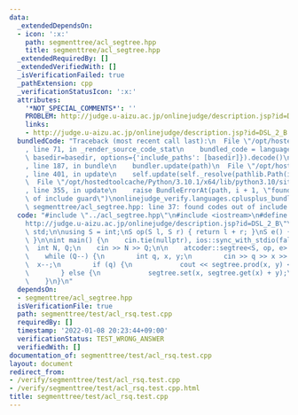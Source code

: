 ```yaml
---
data:
  _extendedDependsOn:
  - icon: ':x:'
    path: segmenttree/acl_segtree.hpp
    title: segmenttree/acl_segtree.hpp
  _extendedRequiredBy: []
  _extendedVerifiedWith: []
  _isVerificationFailed: true
  _pathExtension: cpp
  _verificationStatusIcon: ':x:'
  attributes:
    '*NOT_SPECIAL_COMMENTS*': ''
    PROBLEM: http://judge.u-aizu.ac.jp/onlinejudge/description.jsp?id=DSL_2_B
    links:
    - http://judge.u-aizu.ac.jp/onlinejudge/description.jsp?id=DSL_2_B
  bundledCode: "Traceback (most recent call last):\n  File \"/opt/hostedtoolcache/Python/3.10.1/x64/lib/python3.10/site-packages/onlinejudge_verify/documentation/build.py\"\
    , line 71, in _render_source_code_stat\n    bundled_code = language.bundle(stat.path,\
    \ basedir=basedir, options={'include_paths': [basedir]}).decode()\n  File \"/opt/hostedtoolcache/Python/3.10.1/x64/lib/python3.10/site-packages/onlinejudge_verify/languages/cplusplus.py\"\
    , line 187, in bundle\n    bundler.update(path)\n  File \"/opt/hostedtoolcache/Python/3.10.1/x64/lib/python3.10/site-packages/onlinejudge_verify/languages/cplusplus_bundle.py\"\
    , line 401, in update\n    self.update(self._resolve(pathlib.Path(included), included_from=path))\n\
    \  File \"/opt/hostedtoolcache/Python/3.10.1/x64/lib/python3.10/site-packages/onlinejudge_verify/languages/cplusplus_bundle.py\"\
    , line 355, in update\n    raise BundleErrorAt(path, i + 1, \"found codes out\
    \ of include guard\")\nonlinejudge_verify.languages.cplusplus_bundle.BundleErrorAt:\
    \ segmenttree/acl_segtree.hpp: line 37: found codes out of include guard\n"
  code: "#include \"../acl_segtree.hpp\"\n#include <iostream>\n#define PROBLEM \"\
    http://judge.u-aizu.ac.jp/onlinejudge/description.jsp?id=DSL_2_B\"\nusing namespace\
    \ std;\n\nusing S = int;\nS op(S l, S r) { return l + r; }\nS e() { return 0;\
    \ }\n\nint main() {\n    cin.tie(nullptr), ios::sync_with_stdio(false);\n\n  \
    \  int N, Q;\n    cin >> N >> Q;\n\n    atcoder::segtree<S, op, e> segtree(N);\n\
    \    while (Q--) {\n        int q, x, y;\n        cin >> q >> x >> y;\n      \
    \  x--;\n        if (q) {\n            cout << segtree.prod(x, y) << '\\n';\n\
    \        } else {\n            segtree.set(x, segtree.get(x) + y);\n        }\n\
    \    }\n}\n"
  dependsOn:
  - segmenttree/acl_segtree.hpp
  isVerificationFile: true
  path: segmenttree/test/acl_rsq.test.cpp
  requiredBy: []
  timestamp: '2022-01-08 20:23:44+09:00'
  verificationStatus: TEST_WRONG_ANSWER
  verifiedWith: []
documentation_of: segmenttree/test/acl_rsq.test.cpp
layout: document
redirect_from:
- /verify/segmenttree/test/acl_rsq.test.cpp
- /verify/segmenttree/test/acl_rsq.test.cpp.html
title: segmenttree/test/acl_rsq.test.cpp
---
```

